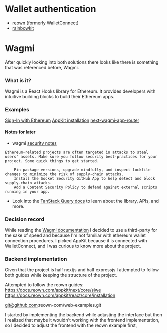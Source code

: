 # Wallet authentication

- [reown](https://docs.reown.com/) (formerly WalletConnect)
- [rainbowkit](https://www.rainbowkit.com/docs/installation)

# Wagmi

After quickly looking into both solutions there looks like there is something that was referenced before, Wagmi.

### What is it?

Wagmi is a React Hooks library for Ethereum. It provides developers with intuitive building blocks to build their Ethereum apps.

### Examples

[Sign-In with Ethereum](https://1.x.wagmi.sh/examples/sign-in-with-ethereum)
[AppKit installation](https://docs.reown.com/appkit/next/core/installation)
[next-wagmi-app-router](https://github.com/reown-com/appkit-web-examples/tree/main/nextjs/next-wagmi-app-router)

#### Notes for later

- wagmi [security notes](https://wagmi.sh/react/installation#security)

```
Ethereum-related projects are often targeted in attacks to steal users' assets. Make sure you follow security best-practices for your project. Some quick things to get started.

    Pin package versions, upgrade mindfully, and inspect lockfile changes to minimize the risk of supply-chain attacks.
    Install the Socket Security GitHub App to help detect and block supply-chain attacks.
    Add a Content Security Policy to defend against external scripts running in your app.
```

- Look into the [TanStack Query docs](https://tanstack.com/query/latest/docs/framework/react) to learn about the library, APIs, and more.

### Decision record

While reading the [Wagmi documentation](https://wagmi.sh/react/guides/connect-wallet#third-party-libraries) I decided to use a third-party for the sake of speed and because I'm not familiar with ethereum wallet connection procedures. I picked AppKit because it is connected with WalletConnect, and I was curious to know more about the project.

### Backend implementation

Given that the project is half nextjs and half expressjs I attempted to follow both guides while keeping the structure of the project.

Attempted to follow the reown guides:
https://docs.reown.com/appkit/next/core/siwe
https://docs.reown.com/appkit/react/core/installation

git@github.com:reown-com/web-examples.git

I started by implementing the backend while adjusting the interface but then I realized that maybe it wouldn't working with the frontend implementation, so I decided to adjust the frontend with the reown example first,
